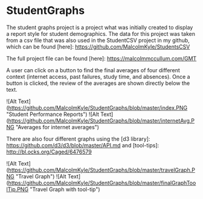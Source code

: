 # StudentGraphs

The student graphs project is a project what was initially created to display a report style for student demographics.
The data for this project was taken from a csv file that was also used in the StudentCSV project in my github, which can be found [here]: https://github.com/MalcolmKyle/StudentsCSV

The full project file can be found [here]: https://malcolmmccullum.com/GMT

A user can click on a button to find the final averages of four different context (internet access, past failures, study time, and absences).
Once a button is clicked, the review of the averages are shown directly below the text.

![Alt Text] (https://github.com/MalcolmKyle/StudentGraphs/blob/master/index.PNG "Student Performance Reports")
![Alt Text] (https://github.com/MalcolmKyle/StudentGraphs/blob/master/internetAvg.PNG "Averages for internet averages")

There are also four different graphs using the [d3 library]: https://github.com/d3/d3/blob/master/API.md and [tool-tips]: http://bl.ocks.org/Caged/6476579

![Alt Text] (https://github.com/MalcolmKyle/StudentGraphs/blob/master/travelGraph.PNG "Travel Graph")
![Alt Text] (https://github.com/MalcolmKyle/StudentGraphs/blob/master/finalGraphToolTip.PNG "Travel Graph with tool-tip")
